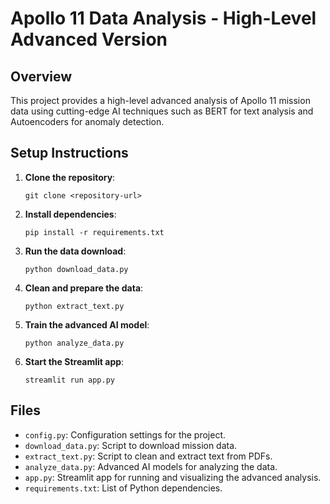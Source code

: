 
# Apollo 11 Data Analysis - High-Level Advanced Version

## Overview
This project provides a high-level advanced analysis of Apollo 11 mission data using cutting-edge AI techniques such as BERT for text analysis and Autoencoders for anomaly detection.

## Setup Instructions
1. **Clone the repository**:
   ```
   git clone <repository-url>
   ```

2. **Install dependencies**:
   ```
   pip install -r requirements.txt
   ```

3. **Run the data download**:
   ```
   python download_data.py
   ```

4. **Clean and prepare the data**:
   ```
   python extract_text.py
   ```

5. **Train the advanced AI model**:
   ```
   python analyze_data.py
   ```

6. **Start the Streamlit app**:
   ```
   streamlit run app.py
   ```

## Files
- `config.py`: Configuration settings for the project.
- `download_data.py`: Script to download mission data.
- `extract_text.py`: Script to clean and extract text from PDFs.
- `analyze_data.py`: Advanced AI models for analyzing the data.
- `app.py`: Streamlit app for running and visualizing the advanced analysis.
- `requirements.txt`: List of Python dependencies.
